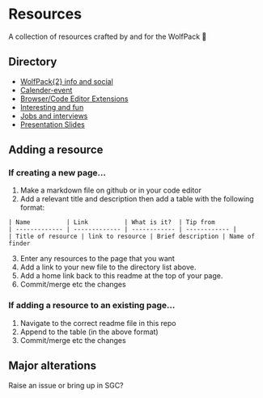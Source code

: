 # Resources

A collection of resources crafted by and for the WolfPack 🐺

## Directory

* [WolfPack{2} info and social](./directory/wolfpack{2}.md)
* [Calender-event](./directory/calendar-events.md)
* [Browser/Code Editor Extensions](./directory/extensions.md)
* [Interesting and fun](./directory/interesting.md)
* [Jobs and interviews](./directory/jobs.md)
* [Presentation Slides](./directory/slides.md)

## Adding a resource

### If creating a new page...
1. Make a markdown file on github or in your code editor
2. Add a relevant title and description then add a table with the following format:

```
| Name          | Link          | What is it?  | Tip from
| ------------- | ------------- | ------------ | ------------ |
| Title of resource | link to resource | Brief description | Name of finder
```

3. Enter any resources to the page that you want
4. Add a link to your new file to the directory list above.
5. Add a home link back to this readme at the top of your page. 
6. Commit/merge etc the changes


### If adding a resource to an existing page...
1. Navigate to the correct readme file in this repo
2. Append to the table (in the above format)
3. Commit/merge etc the changes

## Major alterations

Raise an issue or bring up in SGC?





 
 
 
  





  




